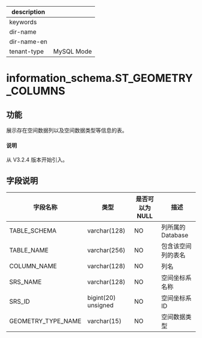 |description||
|---|---|
|keywords||
|dir-name||
|dir-name-en||
|tenant-type|MySQL Mode|

# information_schema.ST_GEOMETRY_COLUMNS

## 功能

展示存在空间数据列以及空间数据类型等信息的表。

<main id="notice" type='explain'>
  <h4>说明</h4>
  <p>从 V3.2.4 版本开始引入。</p>
</main>

## 字段说明

| **字段名称** | **类型** | **是否可以为 NULL** | **描述** |
| --- | --- | --- | --- |
| TABLE_SCHEMA | varchar(128) | NO | 列所属的 Database |
| TABLE_NAME | varchar(256) | NO | 包含该空间列的表名 |
| COLUMN_NAME | varchar(128) | NO | 列名 |
| SRS_NAME | varchar(128) | NO | 空间坐标系名称 |
| SRS_ID | bigint(20) unsigned | NO | 空间坐标系 ID |
| GEOMETRY_TYPE_NAME | varchar(15) | NO | 空间数据类型 |
